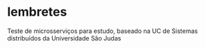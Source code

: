 # lembretes
Teste de microsserviços para estudo, baseado na UC de Sistemas distribuídos da Universidade São Judas
